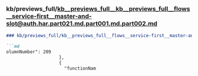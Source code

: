 ### kb/previews_full/kb__previews_full__kb__previews_full__flows__service-first__master-and-slot@auth.har.part021.md.part001.md.part002.md

```md
### kb/previews_full/kb__previews_full__flows__service-first__master-and-slot@auth.har.part021.md.part001.md (part 002)

```md
olumnNumber": 209
                    },
                    {
                      "functionNam
```

```

```
